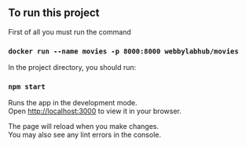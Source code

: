 
## To run this project

First of all you must run the command 

### `docker run --name movies -p 8000:8000 webbylabhub/movies`

In the project directory, you should run:

### `npm start`

Runs the app in the development mode.\
Open [http://localhost:3000](http://localhost:3000) to view it in your browser.

The page will reload when you make changes.\
You may also see any lint errors in the console.
